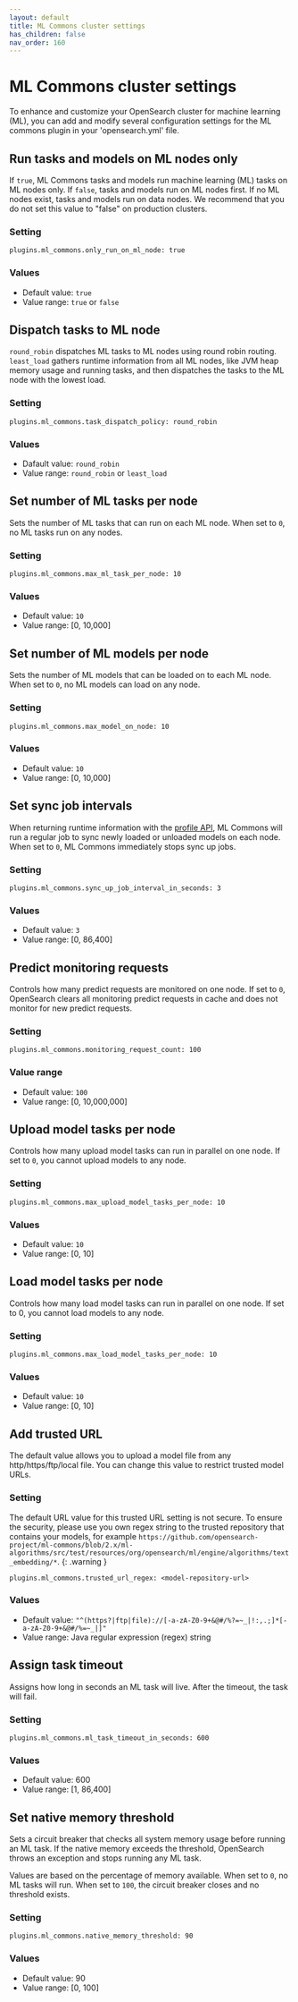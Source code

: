 ```yaml
---
layout: default
title: ML Commons cluster settings
has_children: false
nav_order: 160
---
```


# ML Commons cluster settings

To enhance and customize your OpenSearch cluster for machine learning (ML), you can add and modify several configuration settings for the ML commons plugin in your 'opensearch.yml' file.


## Run tasks and models on ML nodes only

If `true`, ML Commons tasks and models run machine learning (ML) tasks on ML nodes only. If `false`, tasks and models run on ML nodes first. If no ML nodes exist, tasks and models run on data nodes. We recommend that you do not set this value to "false" on production clusters. 

### Setting

```
plugins.ml_commons.only_run_on_ml_node: true
```

### Values

- Default value: `true`
- Value range: `true` or `false`

## Dispatch tasks to ML node 

`round_robin` dispatches ML tasks to ML nodes using round robin routing. `least_load` gathers runtime information from all ML nodes, like JVM heap memory usage and running tasks, and then dispatches the tasks to the ML node with the lowest load.


### Setting

```
plugins.ml_commons.task_dispatch_policy: round_robin
```


### Values

- Dafault value: `round_robin`
- Value range: `round_robin` or `least_load`

## Set number of ML tasks per node

Sets the number of ML tasks that can run on each ML node. When set to `0`, no ML tasks run on any nodes.

### Setting

```
plugins.ml_commons.max_ml_task_per_node: 10
```

### Values

- Default value: `10`
- Value range: [0, 10,000]

## Set number of ML models per node

Sets the number of ML models that can be loaded on to each ML node. When set to `0`, no ML models can load on any node.

### Setting

```
plugins.ml_commons.max_model_on_node: 10
```

### Values

- Default value: `10`
- Value range: [0, 10,000]

## Set sync job intervals 

When returning runtime information with the [profile API]({{site.url}}{{site.baseurl}}/ml-commons-plugin/api#profile), ML Commons will run a regular job to sync newly loaded or unloaded models on each node. When set to `0`, ML Commons immediately stops sync up jobs.


### Setting

```
plugins.ml_commons.sync_up_job_interval_in_seconds: 3
```

### Values

- Default value: `3`
- Value range: [0, 86,400]

## Predict monitoring requests

Controls how many predict requests are monitored on one node. If set to `0`, OpenSearch clears all monitoring predict requests in cache and does not monitor for new predict requests.

### Setting

```
plugins.ml_commons.monitoring_request_count: 100
```

### Value range

- Default value: `100`
- Value range: [0, 10,000,000]

## Upload model tasks per node

Controls how many upload model tasks can run in parallel on one node. If set to `0`, you cannot upload models to any node.

### Setting

```
plugins.ml_commons.max_upload_model_tasks_per_node: 10
```


### Values 

- Default value: `10`
- Value range: [0, 10]


## Load model tasks per node

Controls how many load model tasks can run in parallel on one node. If set to 0, you cannot load models to any node.

### Setting

```
plugins.ml_commons.max_load_model_tasks_per_node: 10
```

### Values 

- Default value: `10`
- Value range: [0, 10]

## Add trusted URL

The default value allows you to upload a model file from any http/https/ftp/local file. You can change this value to restrict trusted model URLs.


### Setting

The default URL value for this trusted URL setting is not secure. To ensure the security, please use you own regex string to the trusted repository that contains your models, for example `https://github.com/opensearch-project/ml-commons/blob/2.x/ml-algorithms/src/test/resources/org/opensearch/ml/engine/algorithms/text_embedding/*`.
{: .warning }


```
plugins.ml_commons.trusted_url_regex: <model-repository-url>
```

### Values

- Default value: `"^(https?|ftp|file)://[-a-zA-Z0-9+&@#/%?=~_|!:,.;]*[-a-zA-Z0-9+&@#/%=~_|]"`
- Value range: Java regular expression (regex) string

## Assign task timeout

Assigns how long in seconds an ML task will live. After the timeout, the task will fail.

### Setting

```
plugins.ml_commons.ml_task_timeout_in_seconds: 600
```

### Values

- Default value: 600
- Value range: [1, 86,400]

## Set native memory threshold 

Sets a circuit breaker that checks all system memory usage before running an ML task. If the native memory exceeds the threshold, OpenSearch throws an exception and stops running any ML task. 

Values are based on the percentage of memory available. When set to `0`, no ML tasks will run. When set to `100`, the circuit breaker closes and no threshold exists.

### Setting

```
plugins.ml_commons.native_memory_threshold: 90
```

### Values

- Default value: 90
- Value range: [0, 100]
